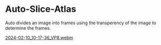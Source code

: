 # Auto-Slice-Atlas
Auto divides an image into frames using the transperency of the image to determine the frames.


[2024-02-10_10-17-36_VP8.webm](https://github.com/newold3/Auto-Slice-Atlas/assets/52895466/26415ef5-8f26-45c0-810c-3b7dada60a8a)
